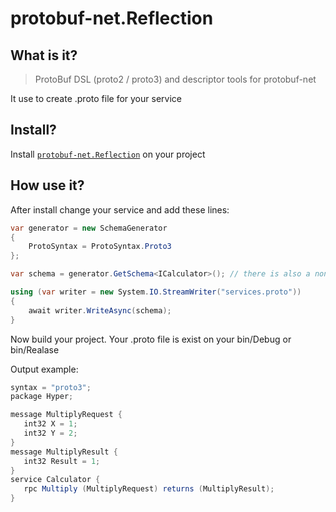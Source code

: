 # protobuf-net.Reflection

## What is it?

> ProtoBuf DSL (proto2 / proto3) and descriptor tools for protobuf-net

It use to create .proto file for your service

## Install?

Install [`protobuf-net.Reflection`](https://www.nuget.org/packages/protobuf-net.Reflection) on your project

## How use it?

After install change your service and add these lines: 

``` c#
var generator = new SchemaGenerator
{
    ProtoSyntax = ProtoSyntax.Proto3
};

var schema = generator.GetSchema<ICalculator>(); // there is also a non-generic overload that takes Type

using (var writer = new System.IO.StreamWriter("services.proto"))
{
    await writer.WriteAsync(schema);
}
```

Now build your project. Your .proto file is exist on your bin/Debug or bin/Realase

Output example:  

```c#
syntax = "proto3";
package Hyper;

message MultiplyRequest {
   int32 X = 1;
   int32 Y = 2;
}
message MultiplyResult {
   int32 Result = 1;
}
service Calculator {
   rpc Multiply (MultiplyRequest) returns (MultiplyResult);
}
```
